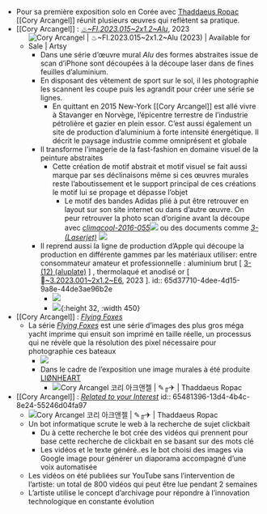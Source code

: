 - Pour sa première exposition solo en Corée avec [Thaddaeus Ropac](https://ropac.net/) [[Cory Arcangel]] réunit plusieurs œuvres qui reflètent sa pratique.
- [[Cory Arcangel]] : [*♨~FI.2023.015~2x1.2~Alu*](https://www.artsy.net/artwork/cory-arcangel-fi-dot-2023-dot-015-2x1-dot-2-alu), 2023
	- ![Cory Arcangel | ♨~FI.2023.015~2x1.2~Alu (2023) | Available for Sale | Artsy](https://d7hftxdivxxvm.cloudfront.net/?height=800&quality=85&resize_to=fit&src=https%3A%2F%2Fd32dm0rphc51dk.cloudfront.net%2Feay93tGTcdudrDy6FAbU-A%2Fmain.jpg&width=533)
		- Dans une série d’œuvre mural *Alu* des formes abstraites issue de scan d’iPhone sont découpées à la découpe laser dans de fines feuilles d’aluminium.
		- En disposant des vêtement de sport sur le sol, il les photographie les scannent les coupe puis les agrandit pour créer une série se lignes.
			- En quittant en 2015 New-York [[Cory Arcangel]]  est allé vivre à Stavanger en Norvège, l’épicentre terrestre de l’industrie pétrolière et gazier en plein essor. C’est aussi également un site de production d’aluminium à forte intensité énergétique. Il décrit le paysage industrie comme omniprésent et globale
		- Il transforme l’imagerie de la fast-fashion en domaine visuel de la peinture abstraites
			- Cette création de motif abstrait et motif visuel se fait aussi marque par ses déclinaisons même si ces œuvres murales reste l’aboutissement et le support principal de ces créations le motif lui se propage et dépasse l’objet
				- Le motif des bandes Adidas plié à put être retrouver en layout sur son site internet ou dans d’autre œuvre. On peur retrouver la photo scan d’origine avant la découpe avec [*climacool-2016-055*](https://coryarcangel.com/things-i-made/2016-055-climacool)![](https://coryarcangel.com/assets/imgs/climacool-2016-055-full-database-JH.jpg)  ou des documents comme [*3- (Laserjet)*](https://coryarcangel.com/things-i-made/2022-046) ![](https://coryarcangel.com/assets/imgs/3-edition-2022-046-web-ih--nP4A.jpg)
		- Il reprend aussi la ligne de production d’Apple qui découpe la production en différente gammes par les matériaux utiliser: entre consommateur amateur et professionnelle : aluminium brut [ [3- (12) (aluplate)](https://coryarcangel.com/things-i-made/2022-044) ] , thermolaqué et anodisé or [ [~3.2023.001~2x1.2~E6](https://coryarcangel.com/things-i-made/2023-001), 2023  ].
		  id:: 65d37710-4dee-4d15-9a8e-44de3ae96b2e
			- ![](https://coryarcangel.com/assets/imgs/3--2022-044-web-jh--00z4.jpg)
			- ![](https://coryarcangel.com/assets/imgs/%EF%A3%BF~3-2023-001-web-sa--NFSs.jpg){:height 32, :width 450}
- [[Cory Arcangel]] : [*Flying Foxes*](https://coryarcangel.com/things-i-made/2022-031)
	- La série [*Flying Foxes*](https://coryarcangel.com/things-i-made/2022-031) est une série d’images des plus gros méga yacht imprime qui ensuit son imprimé en taille réelle, un processus qui ne révèle que la résolution des pixel nécessaire pour photographie ces bateaux
		- ![](https://coryarcangel.com/assets/imgs/flying-fox-2022-031-web-ih--yzDT.jpg)
		- Dans le cadre de l’exposition une image murales à été produite [LIØNHEART](https://m.blog.naver.com/sfran7/223143635001?isInf=true)
			- ![Cory Arcangel 코리 아크앤젤 | ✎╓✈ | Thaddaeus Ropac](https://artlogic-res.cloudinary.com/w_1400,h_1400,c_limit,f_auto,fl_lossy,q_auto:good/ws-ropac/usr/images/feature_panels/image/4596/coaseoul23_6_.jpg)
- [[Cory Arcangel]] : [*Related to your Interest*](https://www.artbasel.com/rooms/specialsector/46433/Related-to-your-interests?lang=fr)
  id:: 65481396-13d4-4b4c-8e24-55246d04fa97
	- ![Cory Arcangel 코리 아크앤젤 | ✎╓✈ | Thaddaeus Ropac](https://artlogic-res.cloudinary.com/w_1400,h_1400,c_limit,f_auto,fl_lossy,q_auto:good/ws-ropac/usr/images/feature_panels/images_and_objects/4579/coa_1101.2_cory-arcangel_related-to-your-interests_2020.jpg)
	- Un bot informatique scrute le web à la recherche de sujet clickbait
		- Du à cette recherche le bot crée des vidéos qui prennent pour base cette recherche de clickbait en se basant sur des mots clé
		- Les vidéos et le texte généré..es le bot choisi des images via Google image pour générer un diaporama accompagné d’une voix automatisée
	- Les vidéos on été publiées sur YouTube sans l’intervention de l’artiste: un total de 800 vidéos qui peut être lue pendant 2 semaines
	- L’artiste utilise le concept d’archivage pour répondre à l’innovation technologique en constante évolution